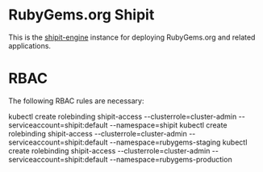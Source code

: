 # RubyGems.org Shipit

This is the [shipit-engine](https://github.com/Shopify/shipit-engine) instance for deploying RubyGems.org and related applications.

# RBAC

The following RBAC rules are necessary:

kubectl create rolebinding shipit-access --clusterrole=cluster-admin --serviceaccount=shipit:default --namespace=shipit
kubectl create rolebinding shipit-access --clusterrole=cluster-admin --serviceaccount=shipit:default --namespace=rubygems-staging
kubectl create rolebinding shipit-access --clusterrole=cluster-admin --serviceaccount=shipit:default --namespace=rubygems-production
